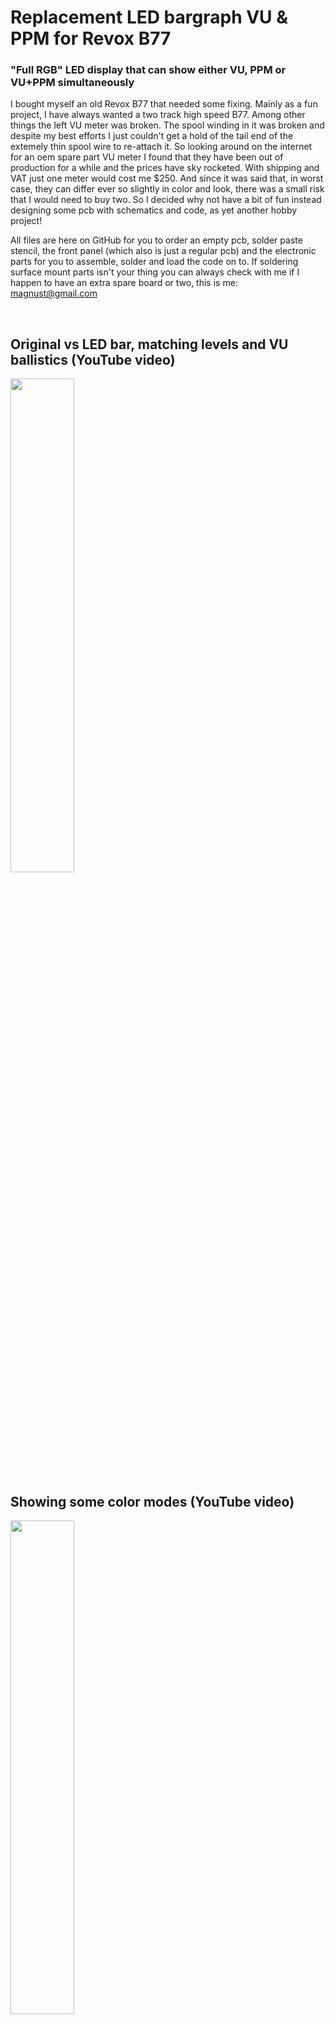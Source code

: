 # Replacement LED bargraph VU & PPM for Revox B77
### "Full RGB" LED display that can show either VU, PPM or VU+PPM simultaneously

I bought myself an old Revox B77 that needed some fixing. Mainly as a fun project, I have always wanted a two track high speed B77. Among other things the left VU meter was broken. The spool winding in it was broken and despite my best efforts I just couldn't get a hold of the tail end of the extemely thin spool wire to re-attach it. So looking around on the internet for an oem spare part VU meter I found that they have been out of production for a while and the prices have sky rocketed. With shipping and VAT just one meter would cost me $250. And since it was said that, in worst case, they can differ ever so slightly in color and look, there was a small risk that I would need to buy two. So I decided why not have a bit of fun instead designing some pcb with schematics and code, as yet another hobby project!  

All files are here on GitHub for you to order an empty pcb, solder paste stencil, the front panel (which also is just a regular pcb) and the electronic parts for you to assemble, solder and load the code on to. If soldering surface mount parts isn't your thing you can always check with me if I happen to have an extra spare board or two, this is me: magnust@gmail.com

&nbsp;
## Original vs LED bar, matching levels and VU ballistics (YouTube video)
<a href=https://youtu.be/gn2JyQfEoPc><img width="45%" src=https://github.com/user-attachments/assets/523b3b31-b0e6-4c62-a050-417aab0bb54a></a>

## Showing some color modes (YouTube video)
<a href="https://www.youtube.com/watch?v=gmQ4PkJidRk"><img width="45%" src=https://github.com/user-attachments/assets/0d9f4aed-5af1-4f7e-94bf-85054c0e0e47></a>

&nbsp;
## Programming mode, changing colors, display mode and "screen saver"
  
### Change display colors
First long press the front panel button __once__ and then toggle through all the color schemes with short presses. To save your choice long press again. 
  
### Change display brightness
First long press the front panel button __twice__ and then toggle through the different brightness levels with short presses. To save your choice long press again. 
  
### Change display mode
First long press the button __three__ times and then toggle through the below modes with short presses, preferably with music playing so you can differ between the modes. To save your choice long press once again. Display modes available are:
- VU (dot)
- VU (bar)
- PPM (dot)
- PPM (bar)
- VU (bar) and PPM (dot)

### Change "screen saver"
First long press the button __four__ times and then toggle through any available screen savers. After each short press the current choice will be shown for two seconds. The "screen saver OFF" option will just show the normal meter. To save your choice long press once again.
And yeah, it is not a screen saver in the real sense of the word, it's just some fun color schemes that can be activated when there has been no input signal for a while.
  
### Leaving programming mode  
There is a timeout when in programming mode, if no button is pressed at all for 15 seconds the screen will blink once and you will be back in normal mode. If you haven't long pressed to save your current choice any change will be ignored.

&nbsp;
## Correct frequency response
YouTube videos:  
<a href="https://www.youtube.com/watch?v=C4RWhSTwp5w"><img width="45%" src=https://github.com/user-attachments/assets/98970c9d-ecae-4154-865b-9245905eb742></a> <a href="https://www.youtube.com/watch?v=5C-VhZuq3Lk"><img width="45%" src=https://github.com/user-attachments/assets/f2c46d56-bdae-4124-bc9c-d3463105e655></a>

&nbsp;
## Some examples of color and display modes:
In the pictures below the display is in program mode (shown by a white LED being turned on in the lower part of left display). Different color schemes are easily added, some distinct and some more oddball color schemes are already in the code.
  
### VU (dot)
<img width="45%" src=https://github.com/user-attachments/assets/a6dfecb9-3bba-47e1-80e3-b6fcf44dc101> <img width="45%" src=https://github.com/user-attachments/assets/e4168efc-3b17-4b72-8f82-e2f3c701a1bc>

### VU (bar) and PPM (dot)
<img width="45%" src=https://github.com/user-attachments/assets/92b40286-546e-4a20-a816-486adcd13276> <img width="45%" src=https://github.com/user-attachments/assets/f705492c-b663-408e-8e03-04f2c20e6a73>

